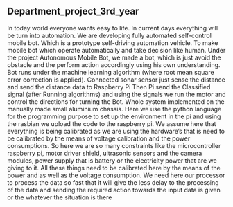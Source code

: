 ## Department_project_3rd_year
In today world everyone wants easy to life. In current days everything will be turn into automation. We are developing fully automated self-control mobile bot. Which is a prototype self-driving automation vehicle.
To make mobile bot which operate automatically and take decision like human.
Under the project Autonomous Mobile Bot, we made a bot, which is just avoid the obstacle and the perform action accordingly using his own understanding. Bot runs under the machine learning algorithm (where root mean square error correction is applied). Connected sonar sensor just sense the distance and send the distance data to Raspberry Pi Then Pi send the Classified signal (after Running algorithms) and using the signals we run the motor and control the directions for turning the Bot.
Whole system implemented on the manually made small aluminium chassis.
Here we use the python language for the programming purpose to set up the environment in the pi and using the rasbian we upload the code to the raspberry pi. We assume here that everything is being calibrated as we are using the hardware’s that is need to be calibrated by the means of voltage calibration and the power consumptions. So here we are so many constraints like the microcontroller raspberry pi, motor driver shield, ultrasonic sensors and the camera modules, power supply that is battery or the electricity power that are we giving to it. All these things need to be calibrated here by the means of the power and as well as the voltage consumption.
We need here our processor to process the data so fast that it will give the less delay to the processing of the data and sending the required action towards the input data is given or the whatever the situation is there
